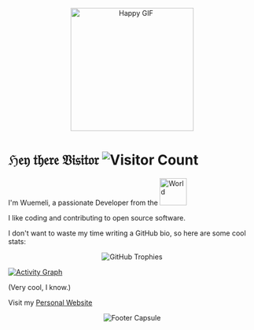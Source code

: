 <p align="center">
  <img src="https://wuemeli.com/img/happy.gif" alt="Happy GIF" width="250" />
</p>

# ℌ𝔢𝔶 𝔱𝔥𝔢𝔯𝔢 𝔙𝔦𝔰𝔦𝔱𝔬𝔯 ![Visitor Count](https://komarev.com/ghpvc/?username=wuemeli&color=0e75b6&style=flat)

I'm Wuemeli, a passionate Developer from the <img src="https://wuemeli.com/icons/world.gif" alt="World" width="55"/>

I like coding and contributing to open source software.

I don't want to waste my time writing a GitHub bio, so here are some cool stats:

<p align="center">
  <img src="https://github-profile-trophy.vercel.app/?username=Wuemeli&theme=onedark&column=-1" alt="GitHub Trophies" />
</p>

[![Activity Graph](https://github-readme-activity-graph.vercel.app/graph?username=Wuemeli&theme=github-dark-dimmed&custom_title=Wuemeli%20Activity%20Graph&hide_border=true)](https://github.com/ashutosh00710/github-readme-activity-graph)

(Very cool, I know.)

Visit my [Personal Website](https://wuemeli.com/)

<p align="center">
  <img src="https://capsule-render.vercel.app/api?type=waving&color=gradient&height=60&section=footer" alt="Footer Capsule" />
</p>
